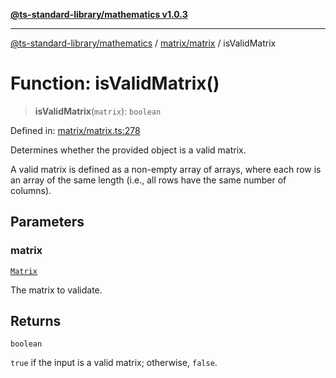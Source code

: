 [**@ts-standard-library/mathematics v1.0.3**](../../../README.md)

***

[@ts-standard-library/mathematics](../../../README.md) / [matrix/matrix](../README.md) / isValidMatrix

# Function: isValidMatrix()

> **isValidMatrix**(`matrix`): `boolean`

Defined in: [matrix/matrix.ts:278](https://github.com/gabaudette/ts-stdlib/blob/be448e6a9d9c20c6c2f27f6550ce4e65fc8c9b89/packages/mathematics/src/matrix/matrix.ts#L278)

Determines whether the provided object is a valid matrix.

A valid matrix is defined as a non-empty array of arrays, where each row is an array
of the same length (i.e., all rows have the same number of columns).

## Parameters

### matrix

[`Matrix`](../type-aliases/Matrix.md)

The matrix to validate.

## Returns

`boolean`

`true` if the input is a valid matrix; otherwise, `false`.
